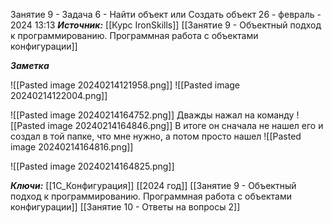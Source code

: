 
Занятие 9 - Задача 6 - Найти объект или Создать объект
 26 - февраль - 2024  13:13 
***Источник:***  [[Курс IronSkills]] [[Занятие 9 - Объектный подход к программированию. Программная работа с объектами конфигурации]]

***Заметка*** 

![[Pasted image 20240214121958.png]]
![[Pasted image 20240214122004.png]]

![[Pasted image 20240214164752.png]]
Дважды нажал на команду
![[Pasted image 20240214164846.png]]
В итоге он сначала не нашел его и создал в той папке, что мне нужно, а потом просто нашел
![[Pasted image 20240214164816.png]]

![[Pasted image 20240214164825.png]]


***Ключи:*** [[1С_Конфигурация]] [[2024 год]]  [[Занятие 9 - Объектный подход к программированию. Программная работа с объектами конфигурации]] [[Занятие 10 - Ответы на вопросы 2]]